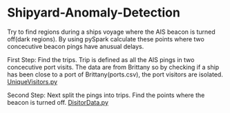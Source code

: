 # Shipyard-Anomaly-Detection

Try to find regions during a ships voyage where the AIS beacon is turned off(dark regions). 
By using pySpark calculate these points where two concecutive beacon pings have anusual delays.

First Step: Find the trips. Trip is defined as all the AIS pings in two concecutive port visits. The data are from Brittany so
by checking if a ship has been close to a port of Brittany(ports.csv), the port visitors are isolated. [UniqueVisitors.py](https://github.com/Giannoulo/Shipyard-Anomaly-Detection/blob/master/UniqueVisitors.py)

Second Step: Next split the pings into trips. Find the points where the beacon is turned off. [DisitorData.py](https://github.com/Giannoulo/Shipyard-Anomaly-Detection/blob/master/VisitorsData.py)
